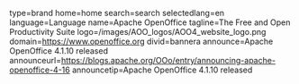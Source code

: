 type=brand
home=home
search=search
selectedlang=en
language=Language
name=Apache OpenOffice
tagline=The Free and Open Productivity Suite
logo=/images/AOO_logos/AOO4_website_logo.png
domain=https://www.openoffice.org
divid=bannera
announce=Apache OpenOffice 4.1.10 released
announceurl=https://blogs.apache.org/OOo/entry/announcing-apache-openoffice-4-16
announcetip=Apache OpenOffice 4.1.10 released
~~~~~~
